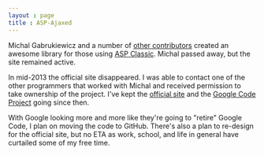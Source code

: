 ```yaml
---
layout : page
title : ASP-Ajaxed
---
```

<p>Michal Gabrukiewicz and a number of <a href="http://www.asp-ajaxed.org/about/">other contributors</a> created an awesome library for those using <a href="https://en.wikipedia.org/wiki/Active_Server_Pages">ASP Classic</a>. Michal passed away, but the site remained active.</p>
<p>In mid-2013 the official site disappeared. I was able to contact one of the other programmers that worked with Michal and received permission to take ownership of the project. I've kept the <a href="http://www.asp-ajaxed.org/">official site</a> and the <a href="https://code.google.com/p/asp-ajaxed/">Google Code Project</a> going since then.</p>
<p>With Google looking more and more like they're going to "retire" Google Code, I plan on moving the code to GitHub. There's also a plan to re-design for the official site, but no ETA as work, school, and life in general have curtailed some of my free time.</p>